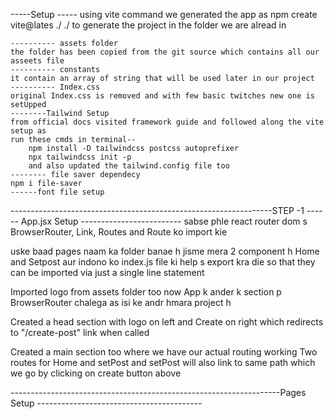 -----Setup -----
using vite command we generated the app as
npm create vite@lates ./
./ to generate the project in the folder we are alread in

    ---------- assets folder
    the folder has been copied from the git source which contains all our asseets file
    ---------- constants
    it contain an array of string that will be used later in our project
    ---------- Index.css
    original Index.css is removed and with few basic twitches new one is setUpped
    --------Tailwind Setup
    from official docs visited framework guide and followed along the vite setup as
    run these cmds in terminal--
        npm install -D tailwindcss postcss autoprefixer
        npx tailwindcss init -p
        and also updated the tailwind.config file too
    -------- file saver dependecy
    npm i file-saver
    ------font file setup

-----------------------------------------------------------------STEP -1 ------ App.jsx Setup -------------------------
sabse phle react router dom s BrowserRouter, Link, Routes and Route ko import kie

uske baad pages naam ka folder banae h jisme mera 2 component h Home and Setpost aur indono ko index.js file ki help s export kra die so that they can be imported via just a single line statement

Imported logo from assets folder too
now App k ander k section p BrowserRouter chalega as isi ke andr hmara project h

Created a head section with logo on left and Create on right which redirects to "/create-post" link when called

Created a main section too where we have our actual routing working
Two routes for Home and setPost and setPost will also link to same path which we go by clicking on create button above

-------------------------------------------------------------------Pages Setup -----------------------------------------
